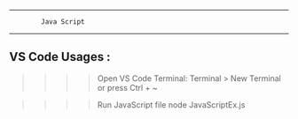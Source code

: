*************************************************************************
			Java Script 
*************************************************************************

VS Code Usages :
---------------- 

>>>>Open VS Code Terminal:
	Terminal > New Terminal or press Ctrl + ~

>>>>Run JavaScript file 
	node JavaScriptEx.js